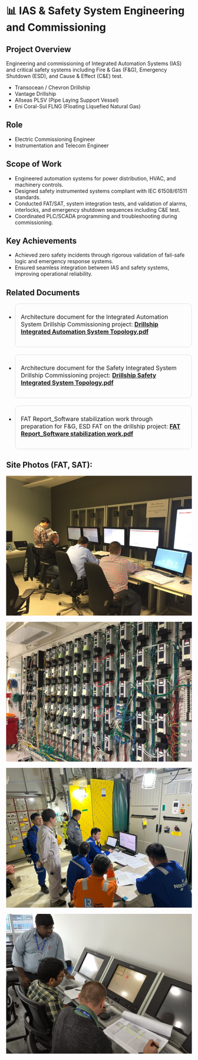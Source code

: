 # 📊 IAS & Safety System Engineering and Commissioning

## Project Overview  
Engineering and commissioning of Integrated Automation Systems (IAS) and critical safety systems including Fire & Gas (F&G), Emergency Shutdown (ESD), and Cause & Effect (C&E) test.

- Transocean / Chevron Drillship
- Vantage Drillship
- Allseas PLSV (Pipe Laying Support Vessel)
- Eni Coral-Sul FLNG (Floating Liquefied Natural Gas)

## Role  
- Electric Commissioning Engineer
- Instrumentation and Telecom Engineer

## Scope of Work  
- Engineered automation systems for power distribution, HVAC, and machinery controls.  
- Designed safety instrumented systems compliant with IEC 61508/61511 standards.  
- Conducted FAT/SAT, system integration tests, and validation of alarms, interlocks, and emergency shutdown sequences including C&E test.  
- Coordinated PLC/SCADA programming and troubleshooting during commissioning.

## Key Achievements  
- Achieved zero safety incidents through rigorous validation of fail-safe logic and emergency response systems.  
- Ensured seamless integration between IAS and safety systems, improving operational reliability.

## Related Documents  
- <div style="border:1px solid #ddd; border-radius:10px; padding:15px; max-width:650px; margin-bottom:20px;">
  <p style="font-size:16px; margin-top:10px;">
    Architecture document for the Integrated Automation System Drillship Commissioning project: 
    <a href="./Drillship Integrated Automation System Topology.pdf" target="_blank"><strong>Drillship Integrated Automation System Topology.pdf</strong></a>
  </p>
</div>

- <div style="border:1px solid #ddd; border-radius:10px; padding:15px; max-width:650px; margin-bottom:20px;">
  <p style="font-size:16px; margin-top:10px;">
    Architecture document for the Safety Integrated System Drillship Commissioning project: 
    <a href="./Drillship Safety Integrated System Topology.pdf.pdf" target="_blank"><strong>Drillship Safety Integrated System Topology.pdf</strong></a>
  </p>
</div>

- <div style="border:1px solid #ddd; border-radius:10px; padding:15px; max-width:650px; margin-bottom:20px;">
  <p style="font-size:16px; margin-top:10px;">
    FAT Report_Software stabilization work through preparation for F&G, ESD FAT on the drillship project: 
    <a href="./FAT Report_Software stabilization work through preparation for F&G, ESD FAT on the drillship.pdf" target="_blank"><strong>FAT Report_Software stabilization work.pdf</strong></a>
  </p>
</div>

## Site Photos (FAT, SAT):

<p align="center">
  <img src="/IAS_and_Safety_System_Engineering_and_Commissioning/images/IMG_3914.JPG" alt="My photo" width="600">
</p>

<p align="center">
  <img src="/IAS_and_Safety_System_Engineering_and_Commissioning/images/IMG_3915.JPG" alt="My photo" width="600">
</p>

<p align="center">
  <img src="/IAS_and_Safety_System_Engineering_and_Commissioning/images/4e9119d7-b404-4c93-b7d3-1a2831de2643.JPG" alt="My photo" width="600">
</p>

<p align="center">
  <img src="/IAS_and_Safety_System_Engineering_and_Commissioning/images/IMG_0163.JPG" alt="My photo" width="600">
</p>

